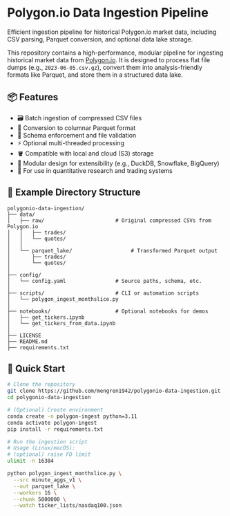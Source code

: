 # Polygon.io Data Ingestion Pipeline

Efficient ingestion pipeline for historical Polygon.io market data, including CSV parsing, Parquet conversion, and optional data lake storage.

This repository contains a high-performance, modular pipeline for ingesting historical market data from [Polygon.io](https://polygon.io/). It is designed to process flat file dumps (e.g., `2023-06-05.csv.gz`), convert them into analysis-friendly formats like Parquet, and store them in a structured data lake.

## 📦 Features

- 🗃️ Batch ingestion of compressed CSV files
- 🧱 Conversion to columnar Parquet format
- 🧪 Schema enforcement and file validation
- ⚡ Optional multi-threaded processing
- 🪣 Compatible with local and cloud (S3) storage
- 🧩 Modular design for extensibility (e.g., DuckDB, Snowflake, BigQuery)
- 🧭 For use in quantitative research and trading systems

## 📂 Example Directory Structure

```text
polygonio-data-ingestion/
├── data/
│   ├── raw/                       # Original compressed CSVs from Polygon.io
│   │   ├── trades/
│   │   └── quotes/
│   │
│   └── parquet_lake/                   # Transformed Parquet output
│       ├── trades/
│       └── quotes/
│ 
├── config/
│   └── config.yaml                # Source paths, schema, etc.
│ 
├── scripts/                       # CLI or automation scripts
│   └── polygon_ingest_monthslice.py
│ 
├── notebooks/                     # Optional notebooks for demos
│   ├── get_tickers.ipynb
│   └── get_tickers_from_data.ipynb
│ 
├── LICENSE
├── README.md
├── requirements.txt
```

## 🚀 Quick Start

```bash
# Clone the repository
git clone https://github.com/mengren1942/polygonio-data-ingestion.git
cd polygonio-data-ingestion

# (Optional) Create environment
conda create -n polygon-ingest python=3.11
conda activate polygon-ingest
pip install -r requirements.txt

# Run the ingestion script
# Usage (Linux/macOS):
# (optional) raise FD limit
ulimit -n 16384

python polygon_ingest_monthslice.py \
  --src minute_aggs_v1 \
  --out parquet_lake \
  --workers 16 \
  --chunk 5000000 \
  --watch ticker_lists/nasdaq100.json
